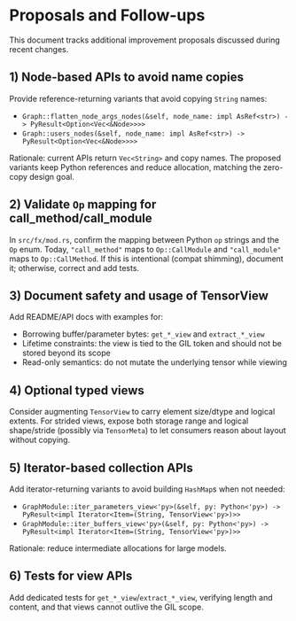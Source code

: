 # Proposals and Follow-ups

This document tracks additional improvement proposals discussed during recent changes.

## 1) Node-based APIs to avoid name copies

Provide reference-returning variants that avoid copying `String` names:

- `Graph::flatten_node_args_nodes(&self, node_name: impl AsRef<str>) -> PyResult<Option<Vec<&Node>>>>`
- `Graph::users_nodes(&self, node_name: impl AsRef<str>) -> PyResult<Option<Vec<&Node>>>>`

Rationale: current APIs return `Vec<String>` and copy names. The proposed variants keep Python references and reduce allocation, matching the zero-copy design goal.

## 2) Validate `Op` mapping for call_method/call_module

In `src/fx/mod.rs`, confirm the mapping between Python `op` strings and the `Op` enum. Today, `"call_method"` maps to `Op::CallModule` and `"call_module"` maps to `Op::CallMethod`. If this is intentional (compat shimming), document it; otherwise, correct and add tests.

## 3) Document safety and usage of TensorView

Add README/API docs with examples for:

- Borrowing buffer/parameter bytes: `get_*_view` and `extract_*_view`
- Lifetime constraints: the view is tied to the GIL token and should not be stored beyond its scope
- Read-only semantics: do not mutate the underlying tensor while viewing

## 4) Optional typed views

Consider augmenting `TensorView` to carry element size/dtype and logical extents. For strided views, expose both storage range and logical shape/stride (possibly via `TensorMeta`) to let consumers reason about layout without copying.

## 5) Iterator-based collection APIs

Add iterator-returning variants to avoid building `HashMap`s when not needed:

- `GraphModule::iter_parameters_view<'py>(&self, py: Python<'py>) -> PyResult<impl Iterator<Item=(String, TensorView<'py>)>>`
- `GraphModule::iter_buffers_view<'py>(&self, py: Python<'py>) -> PyResult<impl Iterator<Item=(String, TensorView<'py>)>>`

Rationale: reduce intermediate allocations for large models.

## 6) Tests for view APIs

Add dedicated tests for `get_*_view`/`extract_*_view`, verifying length and content, and that views cannot outlive the GIL scope.

